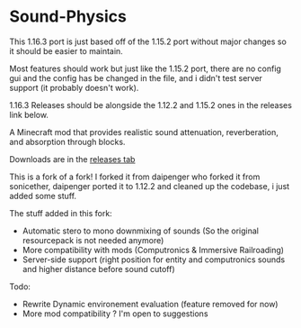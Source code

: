 # Sound-Physics
This 1.16.3 port is just based off of the 1.15.2 port without major changes so it should be easier to maintain.

Most features should work but just like the 1.15.2 port, there are no config gui and the config has be changed in the file, and i didn't test server support (it probably doesn't work).

1.16.3 Releases should be alongside the 1.12.2 and 1.15.2 ones in the releases link below.

A Minecraft mod that provides realistic sound attenuation, reverberation, and absorption through blocks.

Downloads are in the [releases tab](https://github.com/djpadbit/Sound-Physics/releases)

This is a fork of a fork! I forked it from daipenger who forked it from sonicether, daipenger ported it to 1.12.2 and cleaned up the codebase, i just added some stuff.

The stuff added in this fork:
* Automatic stero to mono downmixing of sounds (So the original resourcepack is not needed anymore)
* More compatibility with mods (Computronics & Immersive Railroading)
* Server-side support (right position for entity and computronics sounds and higher distance before sound cutoff)

Todo:
* Rewrite Dynamic environement evaluation (feature removed for now)
* More mod compatibility ? I'm open to suggestions
